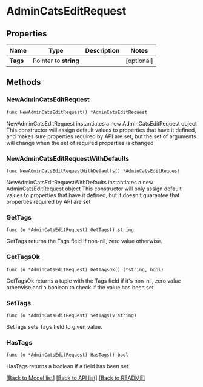 # AdminCatsEditRequest

## Properties

Name | Type | Description | Notes
------------ | ------------- | ------------- | -------------
**Tags** | Pointer to **string** |  | [optional] 

## Methods

### NewAdminCatsEditRequest

`func NewAdminCatsEditRequest() *AdminCatsEditRequest`

NewAdminCatsEditRequest instantiates a new AdminCatsEditRequest object
This constructor will assign default values to properties that have it defined,
and makes sure properties required by API are set, but the set of arguments
will change when the set of required properties is changed

### NewAdminCatsEditRequestWithDefaults

`func NewAdminCatsEditRequestWithDefaults() *AdminCatsEditRequest`

NewAdminCatsEditRequestWithDefaults instantiates a new AdminCatsEditRequest object
This constructor will only assign default values to properties that have it defined,
but it doesn't guarantee that properties required by API are set

### GetTags

`func (o *AdminCatsEditRequest) GetTags() string`

GetTags returns the Tags field if non-nil, zero value otherwise.

### GetTagsOk

`func (o *AdminCatsEditRequest) GetTagsOk() (*string, bool)`

GetTagsOk returns a tuple with the Tags field if it's non-nil, zero value otherwise
and a boolean to check if the value has been set.

### SetTags

`func (o *AdminCatsEditRequest) SetTags(v string)`

SetTags sets Tags field to given value.

### HasTags

`func (o *AdminCatsEditRequest) HasTags() bool`

HasTags returns a boolean if a field has been set.


[[Back to Model list]](../README.GEN.md#documentation-for-models) [[Back to API list]](../README.GEN.md#documentation-for-api-endpoints) [[Back to README]](../README.GEN.md)


